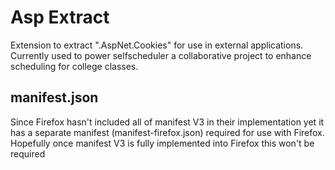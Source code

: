 # Asp Extract

Extension to extract ".AspNet.Cookies" for use in external applications. Currently used to power selfscheduler a collaborative project to enhance scheduling for college classes.

## manifest.json

Since Firefox hasn't included all of manifest V3 in their implementation yet it has a separate manifest (manifest-firefox.json) required for use with Firefox. Hopefully once manifest V3 is fully implemented into Firefox this won't be required
